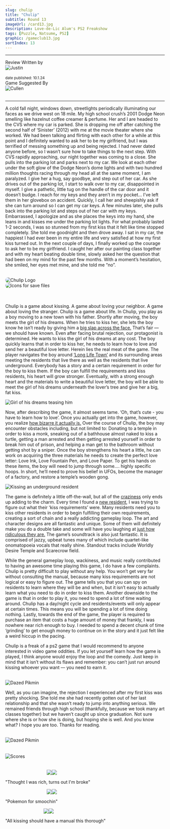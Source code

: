 ```yaml
---
slug: chulip
title: "Chulip"
subtitle: Round 13
imageUrl: /card13.jpg
description: Love-de-Lic Alum's PS2 Freakshow
tags: [Puzzle, Natsume, PS2]
graphic: /gameclub13.jpg
sortIndex: 13
---
```

---
<div class="reviewinfo">
	
<div style=""><span>Review Written by</span>
<div class="reviewimg"><img src="/reviews/reviewjustin.png"
alt="Justin"/> </div><br>
<sub>date published: 10.1.24</sub></div>

<div style=""><span>Game Suggested By</span>
<div class="reviewimg"><img src="/reviews/reviewjustin.png"
alt="Cullen"/> </div><br></div>

</div>

---

A cold fall night, windows down, streetlights periodically illuminating our faces as we drive west on 18 mile. My high school crush’s 2001 Dodge Neon smelling like hazelnut coffee creamer & perfume. Her and I are headed to the CVS where my car is parked. She is dropping me off after catching the second half of ‘Sinister’ (2012) with me at the movie theater where she worked. We had been talking and flirting with each other for a while at this point and I definitely wanted to ask her to be my girlfriend, but I was terrified of messing something up and being rejected. I had never dated anyone before, so I wasn’t sure how to take things to the next step. With CVS rapidly approaching, our night together was coming to a close. She pulls into the parking lot and parks next to my car. We look at each other under the soft glow of the Dodge Neon’s dome lights and with two hundred million thoughts racing through my head all at the same moment, I am paralyzed. I give her a hug, say goodbye, and step out of her car. As she drives out of the parking lot, I start to walk over to my car, disappointed in myself. I give a pathetic, little tug on the handle of the car door and it doesn’t budge. I reach for my keys and they aren’t in my pocket… I’ve left them in her glovebox on accident. Quickly, I call her and sheepishly ask if she can turn around so I can get my car keys. A few minutes later, she pulls back into the parking lot and steps out of her car with my keys. Embarrassed, I apologize and as she places the keys into my hand, she leans in and kisses me under the parking lot lights. For what probably lasted 1-2 seconds, I was so stunned from my first kiss that it felt like time stopped completely. She told me goodnight and then drove away. I sat in my car, the happiest I had ever been in my entire life and very satisfied at how my first kiss turned out. In the next couple of days, I finally worked up the courage to ask her to be my girlfriend. I caught her after our painting class together and with my heart beating double time, slowly asked her the question that had been on my mind for the past few months. With a moment’s hesitation, she smiled, her eyes met mine, and she told me “no”.
<br></br>
<div class="reviewlogo"><img src="/reviews/chulip/logo.png"
alt="Chulip Logo" style="border-radius: 20px;"/></div>

<div class="reviewsplit"><img src="/reviews/chulip/saveicon.png"
alt="Icons for save files" style="border-radius: 20px;"/>
<br><br><br />


Chulip is a game about kissing. A game about loving your neighbor. A game about loving the stranger. Chulip is a game about life. In Chulip, you play as a boy moving to a new town with his father. Shortly after moving, the boy meets the girl of his dreams. When he tries to kiss her, she lets the boy know he isn’t ready by giving him a [big slap across the face.](/reviews/chulip/smack.gif) That’s fair — we should have known. Even after facing brutal rejection, our protagonist is determined. He wants to kiss the girl of his dreams at any cost. The boy quickly learns that in order to kiss her, he needs to learn how to love and send her a beautiful love letter. Herein lies the real meat of the game. The player navigates the boy around [‘Long Life Town’](/reviews/chulip/longlife.jpg) and its surrounding areas meeting the residents that live there as well as the residents that live underground. Everybody has a story and a certain requirement in order for the boy to kiss them. If the boy can fulfill the requirements and kiss residents, his heart will grow stronger. Eventually, with a strong enough heart and the materials to write a beautiful love letter, the boy will be able to meet the girl of his dreams underneath the lover’s tree and give her a big, fat kiss.

<div class="reviewsplit"><img src="/reviews/chulip/tease.gif"
alt="Girl of his dreams teasing him" /><div>

Now, after describing the game, it almost seems tame. ‘Oh, that’s cute - you have to learn how to love’. Once you actually get into the game, however, you realize [how bizarre it actually is.](/reviews/chulip/bath.png) Over the course of Chulip, the boy may encounter obstacles including, but not limited to: Donating to a temple in order to kiss a monk, sneaking out of a bathhouse almost naked to kiss a turtle, getting a man arrested and then getting arrested yourself in order to break him out of prison, and helping a man get to the bathroom without getting shot by a sniper. Once the boy strengthens his heart a little, he can work on acquiring the three materials he needs to create the perfect love letter: Love Ink, Love Fountain Pen, and Love Paper. To get his hands on these items, the boy will need to jump through some…. highly specific hoops. In short, he’ll need to prove his belief in UFOs, become the manager of a factory, and restore a temple’s wooden gong.

<div class="reviewsplit"><img src="/reviews/chulip/trashkiss.gif"
alt="Kissing an underground resident" /><div>


The game is definitely a little off-the-wall, but all of the [craziness](/reviews/chulip/chase.gif) only ends up adding to the charm. Every time I found a [new resident](/reviews/chulip/residents.jpg), I was trying to figure out what their ‘kiss requirements’ were. Many residents need you to kiss other residents in order to begin fulfilling their own requirements, creating a sort of chain and a really addicting gameplay loop. The art and character designs are all fantastic and unique. Some of them will definitely make you do a double take and some will have you laughing at [just how ridiculous they are.](/reviews/chulip/art.jpg) The game’s soundtrack is also just fantastic. It is comprised of jazzy, upbeat tunes many of which include quartet-like onomatopoeia vocals that really shine. Standout tracks include Worldly Desire Temple and Scarecrow field.

While the general gameplay loop, wackiness, and music really contributed to having an awesome time playing this game, I do have a few complaints. Chulip is pretty difficult to play without any help. You won’t get very far without consulting the manual, because many kiss requirements are not logical or easy to figure out. The game tells you that you can spy on residents to learn where they will be and when, but it isn’t easy to actually learn what you need to do in order to kiss them. Another downside to the game is that in order to play it, you need to spend a lot of time waiting around. Chulip has a day/night cycle and residents/events will only appear at certain times. This means you will be spending a lot of time doing nothing. Lastly, towards the end of the game, the player is required to purchase an item that costs a huge amount of money that frankly, I was nowhere near rich enough to buy. I needed to spend a decent chunk of time ‘grinding’ to get enough money to continue on in the story and it just felt like a weird hiccup in the pacing. 

Chulip is a freak of a ps2 game that I would recommend to anyone interested in video game oddities. If you let yourself learn how the game is played, I think anyone would enjoy the loop and the comedy. Just keep in mind that it isn’t without its flaws and remember: you can’t just run around kissing whoever you want — you need to earn it.<br><br>

<div class="reviewsplit"><img src="/reviews/chulip/conceptart.jpg"
alt="Dazed Pikmin" /><div>

Well, as you can imagine, the rejection I experienced after my first kiss was pretty shocking. She told me she had recently gotten out of her last relationship and that she wasn’t ready to jump into anything serious. We remained friends through high school (thankfully, because we took many art classes together) but we haven’t caught up since graduation. Not sure where she is or how she is doing, but hoping she is well. And you know what? I hope you are too. Thanks for reading.
<br><br>

<div class="reviewsplit"><img src="/reviews/chulip/boxartcolor.png"
alt="Dazed Pikmin" /><div>
<br><br>

<div class="reviewsplit"><img src="/reviews/scores/scoresoutline.png"
alt="Scores" /><div>

<br>
<br>

<div class="scores" style=" width: 100%;">
	 
<div class="stars"><img src="/reviews/reviewjustin.png" style="margin-left: 26%;"><img src="/reviews/scores/3star.png"><p>"Thought I was rich, turns out I'm broke"</p></div>

<div class="cstars"><img src="/reviews/reviewcullen.png" style="margin-left: 26%;"><img src="/reviews/scores/4star.png"><p>"Pokemon for smoochin"</p></div>

<div class="pstars"><img src="/reviews/reviewpatrick.png" style="margin-left: 24%;"><img src="/reviews/scores/3star.png"><p>"All kissing should have a manual this thorough"</p></div>

</div>
